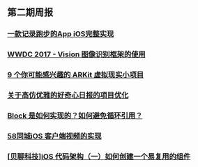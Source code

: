 
## 第二期周报

### [一款记录跑步的App iOS完整实现](https://github.com/moshuqi/YSRun)
### [WWDC 2017 - Vision 图像识别框架的使用](http://www.cocoachina.com/ios/20170801/20061.html)
### [9 个你可能感兴趣的 ARKit 虚拟现实小项目](http://www.cocoachina.com/ios/20170802/20108.html)
### [关于高仿优雅的好奇心日报的项目优化](http://www.jianshu.com/p/d77136982b58)
### [Block 是如何实现的？如何避免循环引用？](http://www.jianshu.com/p/4dedac2a22c6)
### [58同城iOS 客户端视频的实现](https://mp.weixin.qq.com/s?__biz=MzI2NzI4MTEwNA==&mid=2247484379&idx=1&sn=2eb89473ddea26b3956993bbe2f6e16c&chksm=ea807464ddf7fd726ff851ab6c3523a387af3983912b1727207ab0b67fb89dadc47618d2e718&mpshare=1&scene=1&srcid=0720gfMzvno1LVlsSYX7kz5s&key=c32c17d7706c6e2630fa41d0a2bbcf1462a1346369cea08777c2cd6f1c961bb3c6622c64050609cd94e466c155d6c65cd1fdbb7c1ef18b510e94c0101f6d7ea212552fad4d5dc395237d098b54072b3e&ascene=0&uin=NzIwMTQ2MDQw&devicetype=iMac+MacBookPro12%2C1+OSX+OSX+10.11.3+build\(15D21\)&version=12020810&nettype=WIFI&fontScale=100&pass_ticket=4ohY01tqMfnklLRdp8jOguAQsc%2FfMT%2FMvQ9do4R2x4cWZsHEVcpM6fZqDL15XECK)
### [[贝聊科技]iOS 代码架构（一）如何创建一个易复用的组件](http://www.cocoachina.com/ios/20170804/20131.html)